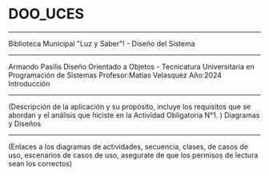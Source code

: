 # DOO_UCES
____________________________________________________________________________________________
Biblioteca Municipal "Luz y Saber"! - Diseño del Sistema
____________________________________________________________________________________________
Armando Pasilis
Diseño Orientado a Objetos - Tecnicatura Universitaria en Programación de Sistemas
Profesor:Matias Velasquez
Año:2024
Introducción
____________________________________________________________________________________________
(Descripción de la aplicación y su propósito, incluye los requisitos que se abordan y el
análisis que hiciste en la Actividad Obligatoria N°1. )
Diagramas y Diseños
____________________________________________________________________________________________
(Enlaces a los diagramas de actividades, secuencia, clases, de casos de uso,
escenarios de casos de uso, asegurate de que los permisos de lectura sean los
correctos)
